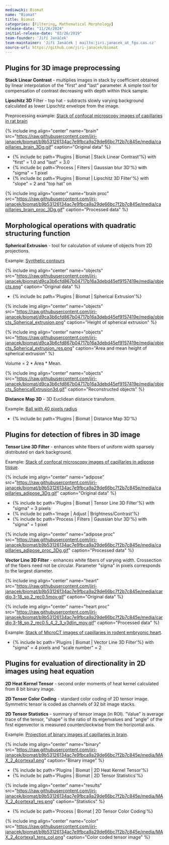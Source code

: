 ```yaml
---
mediawiki: Biomat
name: "Biomat"
title: Biomat
categories: [Filtering, Mathematical Morphology]
release-date: "11/26/2024"
initial-release-date: "03/26/2019"
team-founder: 'Jiří Janáček'
team-maintainer: 'Jiří Janáček | mailto:jiri.janacek_at_fgu.cas.cz'
source-url: https://github.com/jiri-janacek/biomat
---
```


## Plugins for 3D image preprocessing

**Stack Linear Contrast** - multiplies images in stack by coefficient obtained by linear interpolation of the "first" and "last" parameter. A simple tool for compensation of contrast decreasing with depth within thick sample.

**Lipschitz 3D** Filter - top hat - subtracts slowly varying background calculated as lower Lipschitz envelope from the image.

Preprocessing example: [Stack of confocal microscopy images of capillaries in rat brain](/media/plugins/capillaries-brain.zip)

 {% include img align="center" name="brain" src="https://raw.githubusercontent.com/jiri-janacek/biomat/b9b53126134ac7e9fbca9a29de66bc7f2b7c845e/media/capillaries_brain_3Dg.gif" caption="Original data" %}
 
-   {% include bc path='Plugins | Biomat | Stack Linear Contrast'%} with "first" = 1.0 and "last" = 3.0
-   {% include bc path='Process | Filters | Gaussian blur 3D'%} with "sigma" = 1 pixel
-   {% include bc path='Plugins | Biomat | Lipschitz 3D Filter'%} with "slope" = 2 and "top hat" on

 {% include img align="center" name="brain proc" src="https://raw.githubusercontent.com/jiri-janacek/biomat/b9b53126134ac7e9fbca9a29de66bc7f2b7c845e/media/capillaries_brain_proc_3Dg.gif" caption="Processed data" %}

## Morphological operations with quadratic structuring function

**Spherical Extrusion** - tool for calculation of volume of objects from 2D projections.

Example: [Synthetic contours](https://raw.githubusercontent.com/jiri-janacek/biomat/c3f75436ccf4b863dbdf6267a352b129b28a89a7/media/simobjinv.tif)

 {% include img align="center" name="objects" src="https://raw.githubusercontent.com/jiri-janacek/biomat/d9ca3b6cfd867b04717b16a3debd45ef9157419e/media/objects.png" caption="Original data" %}

-   {% include bc path='Plugins | Biomat | Spherical Extrusion'%}

 {% include img align="center" name="objects" src="https://raw.githubusercontent.com/jiri-janacek/biomat/d9ca3b6cfd867b04717b16a3debd45ef9157419e/media/objects_Spherical_extrusion.png" caption="Height of spherical extrusion" %}

 {% include img align="center" name="objects" src="https://raw.githubusercontent.com/jiri-janacek/biomat/d9ca3b6cfd867b04717b16a3debd45ef9157419e/media/objects_Spherical_extrusion_res.png" caption="Area and mean height of spherical extrusion" %}

Volume = 2 * Area * Mean.

 {% include img align="center" name="objects" src="https://raw.githubusercontent.com/jiri-janacek/biomat/d9ca3b6cfd867b04717b16a3debd45ef9157419e/media/objects_SphericalExtrusion3d.gif" caption="Reconstructed objects" %}

**Distance Map 3D** - 3D Euclidean distance transform.

Example: [Ball with 40 pixels radius](https://raw.githubusercontent.com/jiri-janacek/biomat/93f0fbe74646db4588feb99e86cb3ba35288dcc2/media/testball.tif)

-   {% include bc path='Plugins | Biomat | Distance Map 3D'%}

## Plugins for detection of fibres in 3D image

**Tensor Line 3D Filter** - enhances white fibers of uniform width sparsely distributed on dark background.

Example: [Stack of confocal microscopy images of capillaries in adipose tissue](/media/plugins/capillaries-adipose.zip).

{% include img align="center" name="adipose" src="https://raw.githubusercontent.com/jiri-janacek/biomat/b9b53126134ac7e9fbca9a29de66bc7f2b7c845e/media/capillaries_adipose_3Dg.gif" caption="Original data" %}

-   {% include bc path='Plugins | Biomat | Tensor Line 3D Filter'%} with "sigma" = 3 pixels
-   {% include bc path='Image | Adjust | Brightness/Contrast'%}
-   {% include bc path='Process | Filters | Gaussian blur 3D'%} with "sigma" = 1 pixel

{% include img align="center" name="adipose proc" src="https://raw.githubusercontent.com/jiri-janacek/biomat/b9b53126134ac7e9fbca9a29de66bc7f2b7c845e/media/capillaries_adipose_proc_3Dg.gif" caption="Processed data" %}

**Vector Line 3D Filter** - enhances white fibers of varying width. Crossection of the fibers need not be circular. Parameter "sigma" in pixels corresponds to the largest diameter.

{% include img align="center" name="heart" src="https://raw.githubusercontent.com/jiri-janacek/biomat/b9b53126134ac7e9fbca9a29de66bc7f2b7c845e/media/cardio,3-18_sp.2_rec0.5mov.gif" caption="Original data" %}

{% include img align="center" name="heart proc" src="https://raw.githubusercontent.com/jiri-janacek/biomat/b9b53126134ac7e9fbca9a29de66bc7f2b7c845e/media/cardio,3-18_sp.2_rec0.5_4_2_3_v3dlin_mov.gif" caption="Processed data" %}

Example: [Stack of MicroCT images of capillaries in rodent embryonic heart](/media/plugins/capillaries-heart.zip).

-   {% include bc path='Plugins | Biomat | Vector Line 3D Filter'%} with "sigma" = 4 pixels and "scale number" = 2

## Plugins for evaluation of directionality in 2D images using heat equation

**2D Heat Kernel Tensor** - second order moments of heat kernel calculated from 8 bit binary image.

**2D Tensor Color Coding** - standard color coding of 2D tensor image. Symmetric tensor is coded as channels of 32 bit image stacks.

**2D Tensor Statistics** - summary of tensor image (in ROI). "Value" is average trace of the tensor, "shape" is the ratio of its eigenvalues and "angle" of the first eigenvector is measured counterclockwise from the horizontal axis.

Example: [Projection of binary images of capillaries in brain](https://raw.githubusercontent.com/jiri-janacek/biomat/b9b53126134ac7e9fbca9a29de66bc7f2b7c845e/media/MAX_2_4cortexa1.tif).

{% include img align="center" name="binary" src="https://raw.githubusercontent.com/jiri-janacek/biomat/b9b53126134ac7e9fbca9a29de66bc7f2b7c845e/media/MAX_2_4cortexa1.png" caption="Binary image" %}

-   {% include bc path='Plugins | Biomat | 2D Heat Kernel Tensor'%}
-   {% include bc path='Plugins | Biomat | 2D Tensor Statistics'%}

{% include img align="center" name="results" src="https://raw.githubusercontent.com/jiri-janacek/biomat/b9b53126134ac7e9fbca9a29de66bc7f2b7c845e/media/MAX_2_4cortexa1_res.png" caption="Statistics" %}

-   {% include bc path='Process | Biomat | 2D Tensor Color Coding'%}
 
{% include img align="center" name="color" src="https://raw.githubusercontent.com/jiri-janacek/biomat/b9b53126134ac7e9fbca9a29de66bc7f2b7c845e/media/MAX_2_4cortexa1_tens_col.png" caption="Color coded tensor image" %}
